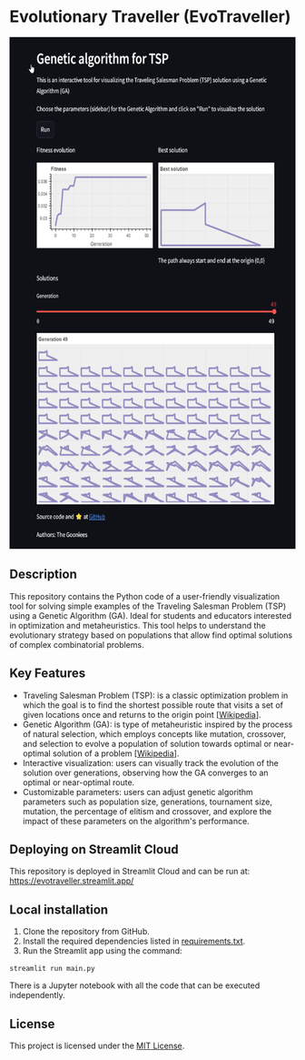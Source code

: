 # Evolutionary Traveller (EvoTraveller)

<img src="./web/webpage.png" height=900>

## Description
This repository contains the Python code of a user-friendly visualization tool for solving simple examples of the Traveling Salesman Problem (TSP) using a Genetic Algorithm (GA). Ideal for students and educators interested in optimization and metaheuristics. This tool helps to understand the evolutionary strategy based on populations that allow find optimal solutions of complex combinatorial problems.
## Key Features
* Traveling Salesman Problem (TSP): is a classic optimization problem in which the goal is to find the shortest possible route that visits a set of given locations once and returns to the origin point [[Wikipedia](https://en.wikipedia.org/wiki/Travelling_salesman_problem)].
* Genetic Algorithm (GA): is type of metaheuristic inspired by the process of natural selection, which employs concepts like mutation, crossover, and selection to evolve a population of solution towards optimal or near-optimal solution of a problem [[Wikipedia](https://en.wikipedia.org/wiki/Genetic_algorithm)].
* Interactive visualization: users can visually track the evolution of the solution over generations, observing how the GA converges to an optimal or near-optimal route.
* Customizable parameters: users can adjust genetic algorithm parameters such as population size, generations, tournament size, mutation, the percentage of elitism and crossover, and explore the impact of these parameters on the algorithm's performance.

## Deploying on Streamlit Cloud
This repository is deployed in Streamlit Cloud and can be run at: https://evotraveller.streamlit.app/

## Local installation
1. Clone the repository from GitHub.
2. Install the required dependencies listed in [requirements.txt](https://github.com/jismartin/evotraveller/blob/main/requirements.txt).
3. Run the Streamlit app using the command:
```
streamlit run main.py
```

There is a Jupyter notebook with all the code that can be executed independently.

## License
This project is licensed under the [MIT License](https://github.com/jismartin/evotraveller/blob/main/LICENSE).
